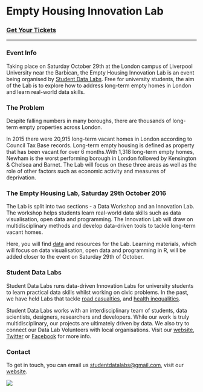 # Empty Housing Innovation Lab

### [Get Your Tickets](https://www.eventbrite.co.uk/e/empty-housing-innovation-lab-tickets-27443479185)
---

### Event Info
Taking place on Saturday October 29th at the London campus of Liverpool University near the Barbican, the Empty Housing Innovation Lab is an event being organised by [Student Data Labs](studentdatalabs.com). Free for university students, the aim of the Lab is to explore how to address long-term empty homes in London and learn real-world data skills. 

### The Problem
Despite falling numbers in many boroughs, there are thousands of long-term empty properties across London. 

In 2015 there were 20,915 long-term vacant homes in London according to Council Tax Base records. Long-term empty housing is defined as property that has been vacant for over 6 months.With 1,318 long-term empty homes, Newham is the worst performing borough in London followed by Kensington & Chelsea and Barnet. The Lab will focus on these three areas as well as the role of other factors such as economic activity and measures of deprivation.

### The Empty Housing Lab, Saturday 29th October 2016
The Lab is split into two sections - a Data Workshop and an Innovation Lab. The workshop helps students learn real-world data skills such as data visualisation, open data and programming. The Innovation Lab will draw on multidisciplinary methods and develop data-driven tools to tackle long-term vacant homes.

Here, you will find [data](https://github.com/StudentDataLabs/EmptyHousingInnovationLab/tree/master/data) and resources for the Lab. Learning materials, which will focus on data visualisation, open data and programming in R, will be added closer to the event on Saturday 29th of October.

### Student Data Labs
Student Data Labs runs data-driven Innovation Labs for university students to learn practical data skills whilst working on civic problems. In the past, we have held Labs that tackle [road casualties](https://github.com/StudentDataLabs/VisionZeroInnovationLab), and [health inequalities](https://github.com/StudentDataLabs/HealthInnovationLab). 

Student Data Labs works with an interdisciplinary team of students, data scientists, designers, researchers and developers. While our work is truly multidisciplinary, our projects are ultimately driven by data. We also try to connect our Data Lab Volunteers with local organisations. Visit our [website](http://studentdatalabs.com/), [Twitter](https://twitter.com/StudentDataLabs) or [Facebook](https://www.facebook.com/StudentDataLabs) for more info.

### Contact
To get in touch, you can email us <u>studentdatalabs@gmail.com</u>, visit our [website](studentdatalabs.com).

![](https://studentdatalabs.files.wordpress.com/2016/01/newlogo4-e1460235034568.png)
